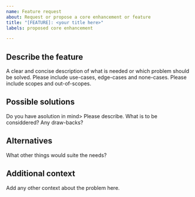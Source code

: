 ```yaml
---
name: Feature request
about: Request or propose a core enhancement or feature 
title: "[FEATURE]: <your title here>"
labels: proposed core enhancement

---
```


<!-- 
THank you for taking the time to file a feature request or core enhancement proposal 
-->

## Describe the feature

A clear and concise description of what is needed or which problem should be solved.
Please include use-cases, edge-cases and none-cases.
Please include scopes and out-of-scopes.

## Possible solutions

Do you have asolution in mind> Please describe.
What is to be considdered? Any draw-backs?

## Alternatives

What other things would suite the needs?

## Additional context

Add any other context about the problem here.
